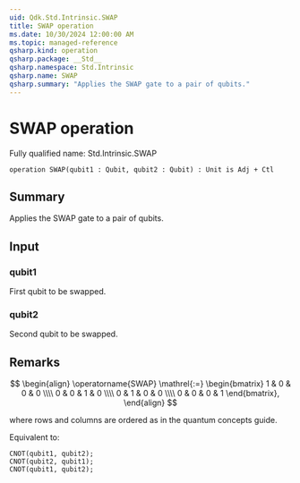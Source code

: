 ```yaml
---
uid: Qdk.Std.Intrinsic.SWAP
title: SWAP operation
ms.date: 10/30/2024 12:00:00 AM
ms.topic: managed-reference
qsharp.kind: operation
qsharp.package: __Std__
qsharp.namespace: Std.Intrinsic
qsharp.name: SWAP
qsharp.summary: "Applies the SWAP gate to a pair of qubits."
---
```


# SWAP operation

Fully qualified name: Std.Intrinsic.SWAP

```qsharp
operation SWAP(qubit1 : Qubit, qubit2 : Qubit) : Unit is Adj + Ctl
```

## Summary
Applies the SWAP gate to a pair of qubits.

## Input
### qubit1
First qubit to be swapped.
### qubit2
Second qubit to be swapped.

## Remarks
$$
\begin{align}
    \operatorname{SWAP} \mathrel{:=}
    \begin{bmatrix}
        1 & 0 & 0 & 0 \\\\
        0 & 0 & 1 & 0 \\\\
        0 & 1 & 0 & 0 \\\\
        0 & 0 & 0 & 1
    \end{bmatrix},
\end{align}
$$

where rows and columns are ordered as in the quantum concepts guide.

Equivalent to:
```qsharp
CNOT(qubit1, qubit2);
CNOT(qubit2, qubit1);
CNOT(qubit1, qubit2);
```

